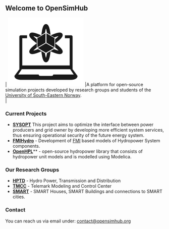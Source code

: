 ## Welcome to OpenSimHub

| ![Logo](img/logo.svg) |A platform for open-source simulation projects developed by research groups and students of the [University of South-Eastern Norway](https://www.usn.no).<br>|


### Current Projects
- [**SYSOPT**](https://sysopt.usn.no) This project aims to optimize the interface between power producers and grid owner by developing more efficient system services, thus ensuring operational security of the future energy system.
- [**FMIHydro**](FMIHydro.md) - Development of [FMI](https://fmi-standard.org) based models of Hydropower System components.
- [**OpenHPL**](https://openhpl.opensimhub.org)** - open-source hydropower library that consists of hydropower unit models and is modelled using Modelica.

### Our Research Groups

- [**HPTD**](https://www.usn.no/english/research/our-research/technology/hydro-power-transmission-and-distribution/) - Hydro Power, Transmission and Distribution
- [**TMCC**](https://www.usn.no/english/research/our-research/technology/telemark-modeling-and-control-center/) - Telemark Modeling and Control Center
- [**SMART**](https://www.usn.no/english/research/our-research/technology/smart/) - SMART Houses, SMART Buildings and connections to SMART cities.

### Contact

You can reach us via email under: [contact@opensimhub.org](mailto:contact@opensimhub.org)
